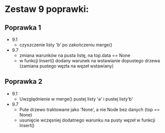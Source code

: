 # Zestaw 9 poprawki:

## Poprawka 1
* 9.1
    * czyszczenie listy 'b' po zakończeniu merge()
* 9.7
    * zmiana warunków na pusta listę, na top.data == None
    * w funkcji Insert() dodany warunek na wstawianie dopustego drzewa (zamiana pustego węzła na węzeł wstawiany)

## Poprawka 2
* 9.1
    * Uwzględnienie w merge() pustej listy 'a' i pustej listy'b'
* 9.7
    * Pute drzewo traktowane jako 'None', a nie Node bez danych (top == None)
    * usunięcie wczęsniej dodatnego warunku na pusty węzeł w funkcji Insert()
